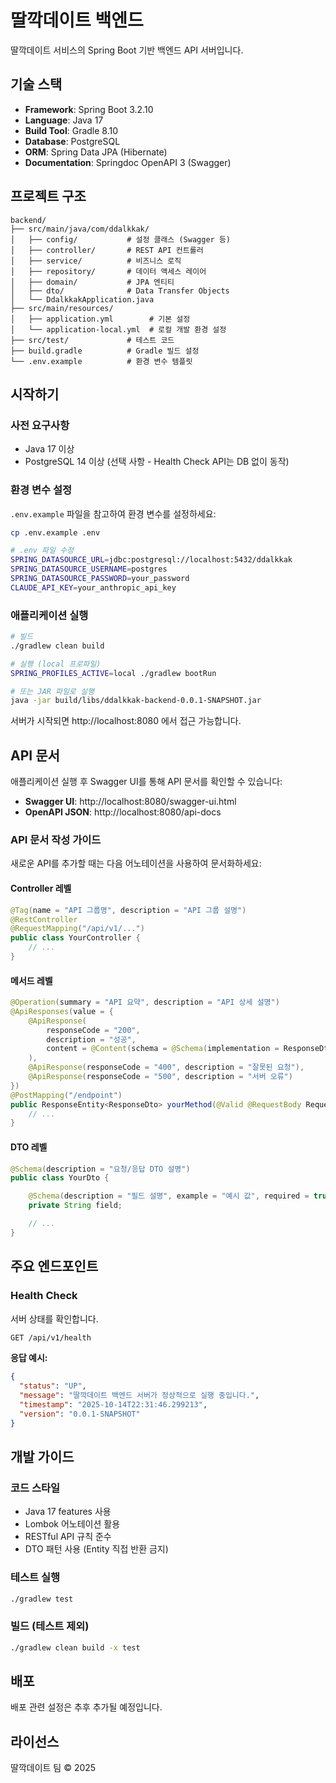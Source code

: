 # 딸깍데이트 백엔드

딸깍데이트 서비스의 Spring Boot 기반 백엔드 API 서버입니다.

## 기술 스택

- **Framework**: Spring Boot 3.2.10
- **Language**: Java 17
- **Build Tool**: Gradle 8.10
- **Database**: PostgreSQL
- **ORM**: Spring Data JPA (Hibernate)
- **Documentation**: Springdoc OpenAPI 3 (Swagger)

## 프로젝트 구조

```
backend/
├── src/main/java/com/ddalkkak/
│   ├── config/           # 설정 클래스 (Swagger 등)
│   ├── controller/       # REST API 컨트롤러
│   ├── service/          # 비즈니스 로직
│   ├── repository/       # 데이터 액세스 레이어
│   ├── domain/           # JPA 엔티티
│   ├── dto/              # Data Transfer Objects
│   └── DdalkkakApplication.java
├── src/main/resources/
│   ├── application.yml        # 기본 설정
│   └── application-local.yml  # 로컬 개발 환경 설정
├── src/test/             # 테스트 코드
├── build.gradle          # Gradle 빌드 설정
└── .env.example          # 환경 변수 템플릿
```

## 시작하기

### 사전 요구사항

- Java 17 이상
- PostgreSQL 14 이상 (선택 사항 - Health Check API는 DB 없이 동작)

### 환경 변수 설정

`.env.example` 파일을 참고하여 환경 변수를 설정하세요:

```bash
cp .env.example .env

# .env 파일 수정
SPRING_DATASOURCE_URL=jdbc:postgresql://localhost:5432/ddalkkak
SPRING_DATASOURCE_USERNAME=postgres
SPRING_DATASOURCE_PASSWORD=your_password
CLAUDE_API_KEY=your_anthropic_api_key
```

### 애플리케이션 실행

```bash
# 빌드
./gradlew clean build

# 실행 (local 프로파일)
SPRING_PROFILES_ACTIVE=local ./gradlew bootRun

# 또는 JAR 파일로 실행
java -jar build/libs/ddalkkak-backend-0.0.1-SNAPSHOT.jar
```

서버가 시작되면 http://localhost:8080 에서 접근 가능합니다.

## API 문서

애플리케이션 실행 후 Swagger UI를 통해 API 문서를 확인할 수 있습니다:

- **Swagger UI**: http://localhost:8080/swagger-ui.html
- **OpenAPI JSON**: http://localhost:8080/api-docs

### API 문서 작성 가이드

새로운 API를 추가할 때는 다음 어노테이션을 사용하여 문서화하세요:

#### Controller 레벨
```java
@Tag(name = "API 그룹명", description = "API 그룹 설명")
@RestController
@RequestMapping("/api/v1/...")
public class YourController {
    // ...
}
```

#### 메서드 레벨
```java
@Operation(summary = "API 요약", description = "API 상세 설명")
@ApiResponses(value = {
    @ApiResponse(
        responseCode = "200",
        description = "성공",
        content = @Content(schema = @Schema(implementation = ResponseDto.class))
    ),
    @ApiResponse(responseCode = "400", description = "잘못된 요청"),
    @ApiResponse(responseCode = "500", description = "서버 오류")
})
@PostMapping("/endpoint")
public ResponseEntity<ResponseDto> yourMethod(@Valid @RequestBody RequestDto request) {
    // ...
}
```

#### DTO 레벨
```java
@Schema(description = "요청/응답 DTO 설명")
public class YourDto {

    @Schema(description = "필드 설명", example = "예시 값", required = true)
    private String field;

    // ...
}
```

## 주요 엔드포인트

### Health Check

서버 상태를 확인합니다.

```bash
GET /api/v1/health
```

**응답 예시:**
```json
{
  "status": "UP",
  "message": "딸깍데이트 백엔드 서버가 정상적으로 실행 중입니다.",
  "timestamp": "2025-10-14T22:31:46.299213",
  "version": "0.0.1-SNAPSHOT"
}
```

## 개발 가이드

### 코드 스타일

- Java 17 features 사용
- Lombok 어노테이션 활용
- RESTful API 규칙 준수
- DTO 패턴 사용 (Entity 직접 반환 금지)

### 테스트 실행

```bash
./gradlew test
```

### 빌드 (테스트 제외)

```bash
./gradlew clean build -x test
```

## 배포

배포 관련 설정은 추후 추가될 예정입니다.

## 라이선스

딸깍데이트 팀 © 2025
